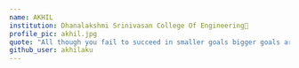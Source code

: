 ```yaml
---
name: AKHIL
institution: Dhanalakshmi Srinivasan College Of Engineering🚩
profile_pic: akhil.jpg
quote: "All though you fail to succeed in smaller goals bigger goals are waiting for you!, Only if you keep on working hard!"
github_user: akhilaku
---
```

